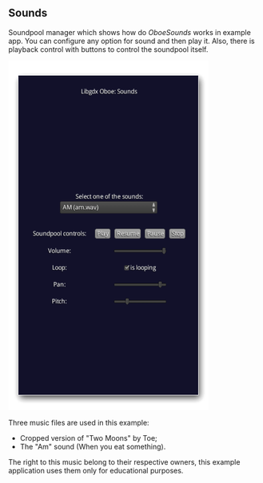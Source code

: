 ## Sounds

Soundpool manager which shows how do *OboeSounds* works in example app. You can configure any option for sound and then play it. Also, there is playback control with buttons to control the soundpool itself.

![screenshot](./screenshot.png)

Three music files are used in this example:
- Cropped version of "Two Moons" by Toe;
- The "Am" sound (When you eat something).

The right to this music belong to their respective owners, this example application uses them only for educational purposes.
